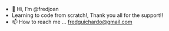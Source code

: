 - 👋 Hi, I’m @fredjoan
- Learning to code from scratch!, Thank you all for the support!!
- 📫 How to reach me ... fredguichardo@gmail.com
